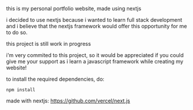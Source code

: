 this is my personal portfolio website, made using nextjs

i decided to use nextjs because i wanted to learn full stack development and 
i believe that the nextjs framework would offer this opportunity for me to do so.

this project is still work in progress

i'm very commited to this project, so it would be appreciated if you could give me your support as i learn a javascript framework while creating my website!

to install the required dependencies, do:
```
npm install
```

made with nextjs: https://github.com/vercel/next.js
